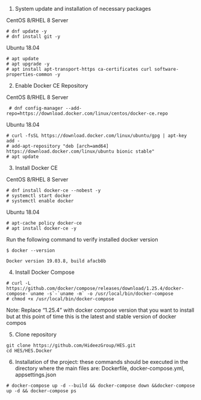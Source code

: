 1. System update and installation of necessary packages 
 
 CentOS 8/RHEL 8 Server
 ```shell
 # dnf update -y
 # dnf install git -y
 ```
Ubuntu 18.04
 ```shell
 # apt update
 # apt upgrade -y
 # apt install apt-transport-https ca-certificates curl software-properties-common -y
 ```
2. Enable Docker CE Repository 

CentOS 8/RHEL 8 Server
```shell
 # dnf config-manager --add-repo=https://download.docker.com/linux/centos/docker-ce.repo
 ```
Ubuntu 18.04  
```shell
# curl -fsSL https://download.docker.com/linux/ubuntu/gpg | apt-key add -
# add-apt-repository "deb [arch=amd64] https://download.docker.com/linux/ubuntu bionic stable"
# apt update
``` 
3. Install Docker CE

CentOS 8/RHEL 8 Server
```shell
# dnf install docker-ce --nobest -y
# systemctl start docker
# systemctl enable docker
```
Ubuntu 18.04 
```shell
# apt-cache policy docker-ce
# apt install docker-ce -y
``` 
Run the following command to verify installed docker version
 ```shell
$ docker --version
```
```shell
Docker version 19.03.8, build afacb8b
```
4. Install Docker Compose
```shell
# curl -L https://github.com/docker/compose/releases/download/1.25.4/docker-compose-`uname -s`-`uname -m` -o /usr/local/bin/docker-compose
# chmod +x /usr/local/bin/docker-compose
```
Note: Replace “1.25.4” with docker compose version that you want to install but at this point of time this is the latest and stable version of docker compos

5. Clone repository
```shell
git clone https://github.com/HideezGroup/HES.git
cd HES/HES.Docker
```
6. Installation of the project:
these commands should be executed in the directory where the main files are: Dockerfile, docker-compose.yml, appsettings.json
```shell
# docker-compose up -d --build && docker-compose down &&docker-compose up -d && docker-compose ps
```
